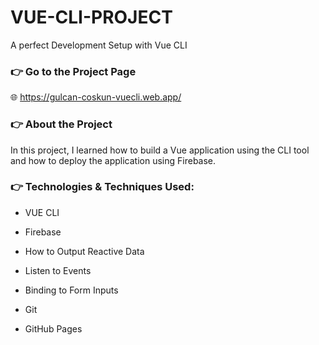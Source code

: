 # VUE-CLI-PROJECT
A perfect Development Setup with Vue CLI

### :point_right: Go to the Project Page
:globe_with_meridians: https://gulcan-coskun-vuecli.web.app/
 
### :point_right: About the Project
In this project, I learned how to build a Vue application using the CLI tool and how to deploy the application using Firebase.

### :point_right: Technologies & Techniques Used:
* VUE CLI

* Firebase

* How to Output Reactive Data

* Listen to Events

* Binding to Form Inputs

* Git

* GitHub Pages





